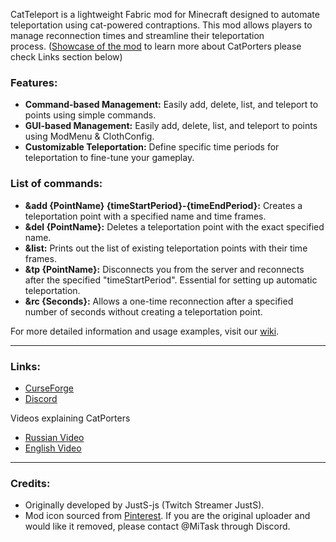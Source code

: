 CatTeleport is a lightweight Fabric mod for Minecraft designed to automate teleportation using cat-powered contraptions. This mod allows players to manage reconnection times and streamline their teleportation process. ([Showcase of the mod](https://youtu.be/4FgYu91SzcI) to learn more about CatPorters please check Links section below)


### Features:
- **Command-based Management:** Easily add, delete, list, and teleport to points using simple commands. 
- **GUI-based Management:** Easily add, delete, list, and teleport to points using ModMenu & ClothConfig.
- **Customizable Teleportation:** Define specific time periods for teleportation to fine-tune your gameplay.
 

### List of commands:
- **&add {PointName} {timeStartPeriod}-{timeEndPeriod}:** Creates a teleportation point with a specified name and time frames.
- **&del {PointName}:** Deletes a teleportation point with the exact specified name.
- **&list:** Prints out the list of existing teleportation points with their time frames.
- **&tp {PointName}:** Disconnects you from the server and reconnects after the specified "timeStartPeriod". Essential for setting up automatic teleportation.
- **&rc {Seconds}:** Allows a one-time reconnection after a specified number of seconds without creating a teleportation point.
 

For more detailed information and usage examples, visit our [wiki](https://github.com/MrMasrozYTLIVE/CatTeleportMod-Fabric/wiki).

-----------------------------
### Links:
- [CurseForge](https://www.curseforge.com/minecraft/mc-mods/catteleportmod)
- [Discord](https://discord.gg/kma9t6Yqmp)

Videos explaining CatPorters
- [Russian Video](https://youtu.be/jUkC2UC1MhQ?t=252) 
- [English Video](https://www.youtube.com/watch?v=iapoJXnnoQU)

-----------------------------
### Credits:
- Originally developed by JustS-js (Twitch Streamer JustS).
- Mod icon sourced from [Pinterest](https://id.pinterest.com/pin/563231497152766509/). If you are the original uploader and would like it removed, please contact @MiTask through Discord.

